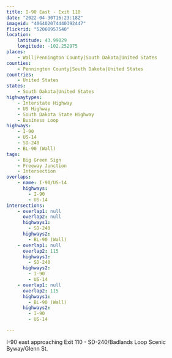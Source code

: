 ```yaml
---
title: I-90 East - Exit 110
date: "2022-04-30T16:23:18Z"
imageid: "406402074440392447"
flickrid: "52060957540"
location:
    latitude: 43.99029
    longitude: -102.252975
places:
    - Wall|Pennington County|South Dakota|United States
counties:
    - Pennington County|South Dakota|United States
countries:
    - United States
states:
    - South Dakota|United States
highwaytypes:
    - Interstate Highway
    - US Highway
    - South Dakota State Highway
    - Business Loop
highways:
    - I-90
    - US-14
    - SD-240
    - BL-90 (Wall)
tags:
    - Big Green Sign
    - Freeway Junction
    - Intersection
overlaps:
    - name: I-90/US-14
      highways:
        - I-90
        - US-14
intersections:
    - overlap1: null
      overlap2: null
      highways1:
        - SD-240
      highways2:
        - BL-90 (Wall)
    - overlap1: null
      overlap2: 115
      highways1:
        - SD-240
      highways2:
        - I-90
        - US-14
    - overlap1: null
      overlap2: 115
      highways1:
        - BL-90 (Wall)
      highways2:
        - I-90
        - US-14

---
```

I-90 east approaching Exit 110 - SD-240/Badlands Loop Scenic Byway/Glenn St.